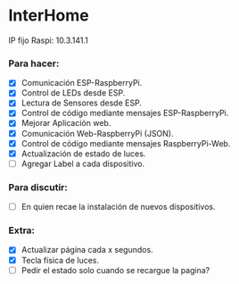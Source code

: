 # InterHome

IP fijo Raspi: 10.3.141.1

### Para hacer:
- [x] Comunicación ESP-RaspberryPi.
- [x] Control de LEDs desde ESP.
- [x] Lectura de Sensores desde ESP.
- [x] Control de código mediante mensajes ESP-RaspberryPi.
- [x] Mejorar Aplicación web.
- [x] Comunicación Web-RaspberryPi (JSON).
- [x] Control de código mediante mensajes RaspberryPi-Web.
- [x] Actualización de estado de luces.
- [ ] Agregar Label a cada dispositivo.
### Para discutir:
- [ ] En quien recae la instalación de nuevos dispositivos. 
### Extra:
- [x] Actualizar página cada x segundos.
- [x] Tecla física de luces.
- [ ] Pedir el estado solo cuando se recargue la pagina?
